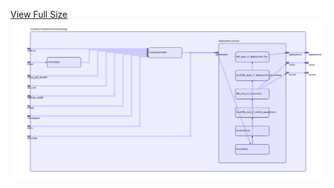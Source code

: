 [View Full Size](https://raw.githubusercontent.com/mingfang/terraform-k8s-modules/master/modules/corteza/webapp/diagram.svg?sanitize=true)<img src="diagram.svg"/>
